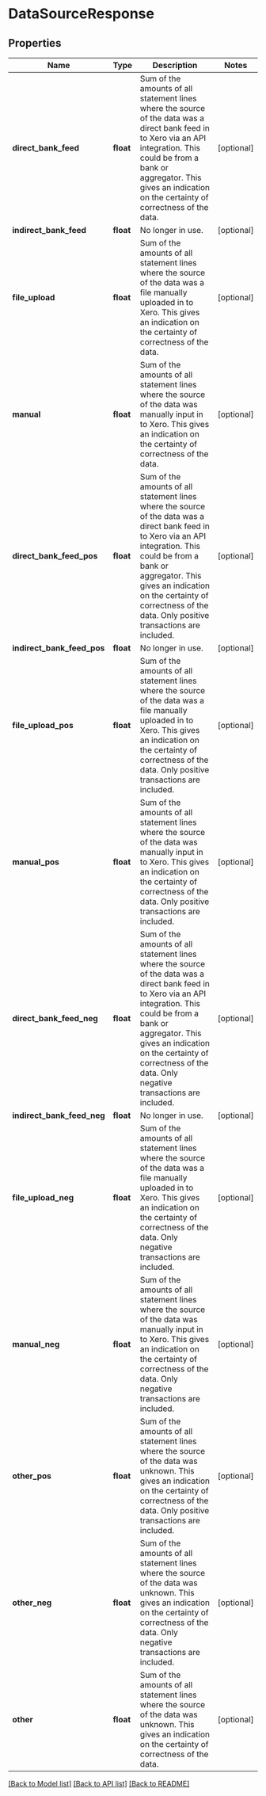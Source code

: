 # DataSourceResponse

## Properties
Name | Type | Description | Notes
------------ | ------------- | ------------- | -------------
**direct_bank_feed** | **float** | Sum of the amounts of all statement lines where the source of the data was a direct bank feed in to Xero via an API integration.   This could be from a bank or aggregator.   This gives an indication on the certainty of correctness of the data. | [optional] 
**indirect_bank_feed** | **float** | No longer in use. | [optional] 
**file_upload** | **float** | Sum of the amounts of all statement lines where the source of the data was a file manually uploaded in to Xero.   This gives an indication on the certainty of correctness of the data. | [optional] 
**manual** | **float** | Sum of the amounts of all statement lines where the source of the data was manually input in to Xero.   This gives an indication on the certainty of correctness of the data. | [optional] 
**direct_bank_feed_pos** | **float** | Sum of the amounts of all statement lines where the source of the data was a direct bank feed in to Xero via an API integration.   This could be from a bank or aggregator.  This gives an indication on the certainty of correctness of the data.  Only positive transactions are included. | [optional] 
**indirect_bank_feed_pos** | **float** | No longer in use. | [optional] 
**file_upload_pos** | **float** | Sum of the amounts of all statement lines where the source of the data was a file manually uploaded in to Xero.   This gives an indication on the certainty of correctness of the data. Only positive transactions are included. | [optional] 
**manual_pos** | **float** | Sum of the amounts of all statement lines where the source of the data was manually input in to Xero.   This gives an indication on the certainty of correctness of the data. Only positive transactions are included. | [optional] 
**direct_bank_feed_neg** | **float** | Sum of the amounts of all statement lines where the source of the data was a direct bank feed in to Xero via an API integration.   This could be from a bank or aggregator.   This gives an indication on the certainty of correctness of the data.  Only negative transactions are included. | [optional] 
**indirect_bank_feed_neg** | **float** | No longer in use. | [optional] 
**file_upload_neg** | **float** | Sum of the amounts of all statement lines where the source of the data was a file manually uploaded in to Xero.   This gives an indication on the certainty of correctness of the data.  Only negative transactions are included. | [optional] 
**manual_neg** | **float** | Sum of the amounts of all statement lines where the source of the data was manually input in to Xero.   This gives an indication on the certainty of correctness of the data.  Only negative transactions are included. | [optional] 
**other_pos** | **float** | Sum of the amounts of all statement lines where the source of the data was unknown.   This gives an indication on the certainty of correctness of the data.  Only positive transactions are included. | [optional] 
**other_neg** | **float** | Sum of the amounts of all statement lines where the source of the data was unknown.   This gives an indication on the certainty of correctness of the data.  Only negative transactions are included. | [optional] 
**other** | **float** | Sum of the amounts of all statement lines where the source of the data was unknown.   This gives an indication on the certainty of correctness of the data. | [optional] 

[[Back to Model list]](../README.md#documentation-for-models) [[Back to API list]](../README.md#documentation-for-api-endpoints) [[Back to README]](../README.md)


